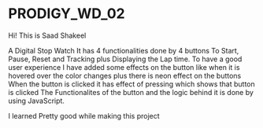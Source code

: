 # PRODIGY_WD_02
Hi! This is Saad Shakeel

A Digital Stop Watch
It has 4 functionalities done by 4 buttons 
To Start, Pause, Reset and Tracking plus Displaying the Lap time.
To have a good user experience I have added some effects on the button like when it is hovered over the color changes plus there is neon effect on the buttons
When the button is clicked it has effect of pressing which shows that button is clicked 
The Functionalites of the button and the logic behind it is done by using JavaScript.

I learned Pretty good while making this project
